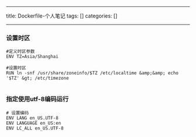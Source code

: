 
--- 
title:  Dockerfile-个人笔记 
tags: []
categories: [] 

---
### 设置时区

```
#定义时区参数
ENV TZ=Asia/Shanghai

#设置时区
RUN ln -snf /usr/share/zoneinfo/$TZ /etc/localtime &amp;&amp; echo '$TZ' &gt; /etc/timezone


```

### 指定使用utf-8编码运行

```
# 设置编码
ENV LANG en_US.UTF-8
ENV LANGUAGE en_US:en
ENV LC_ALL en_US.UTF-8

```
